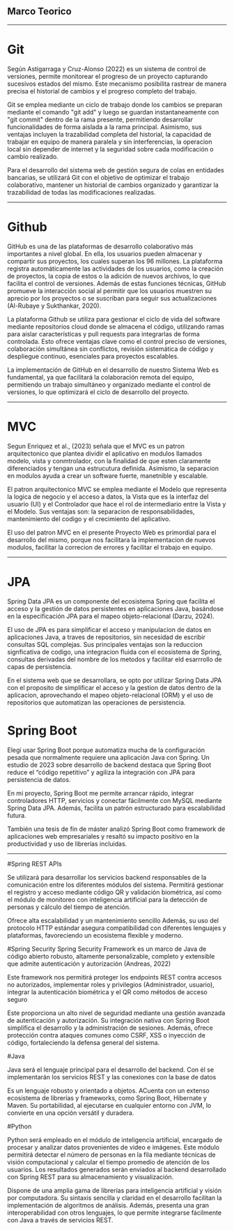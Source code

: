 ## Marco Teorico

---

# Git
Según Astigarraga y Cruz-Alonso (2022) es un sistema de control de versiones, permite monitorear el progreso de un proyecto capturando sucesivos estados del mismo. Este mecanismo posibilita rastrear de manera precisa el historial de cambios y el progreso completo del trabajo.

Git se emplea mediante un ciclo de trabajo donde los cambios se preparan mediante el comando "git add" y luego se guardan instantaneamente con "git commit" dentro de la rama presente, permitiendo desarrollar funcionalidades de forma aislada a la rama principal. Asimismo, sus ventajas incluyen la trazabilidad completa del historial, la capacidad de trabajar en equipo de manera paralela y sin interferencias, la operacion local sin depender de internet y la seguridad sobre cada modificación o cambio realizado.

Para el desarrollo del sistema web de gestión segura de colas en entidades bancarias, se utilizará Git con el objetivo de optimizar el trabajo colaborativo, mantener un historial de cambios organizado y garantizar la trazabilidad de todas las modificaciones realizadas.

---

# Github
GitHub es una de las plataformas de desarrollo colaborativo más importantes a nivel global. En ella, los usuarios pueden almacenar y compartir sus proyectos, los cuales superan los 96 millones. La plataforma registra automáticamente las actividades de los usuarios, como la creación de proyectos, la copia de estos o la adición de nuevos archivos, lo que facilita el control de versiones. Además de estas funciones técnicas, GitHub promueve la interacción social al permitir que los usuarios muestren su aprecio por los proyectos o se suscriban para seguir sus actualizaciones (Al-Rubaye y Sukthankar, 2020).

La plataforma Github se utiliza para gestionar el ciclo de vida del software mediante repositorios cloud donde se almacena el código, utilizando ramas para aislar características y pull requests para integrarlas de forma controlada. Esto ofrece ventajas clave como el control preciso de versiones, colaboración simultánea sin conflictos, revisión sistemática de código y despliegue continuo, esenciales para proyectos escalables.

La implementación de GitHub en el desarrollo de nuestro Sistema Web es fundamental, ya que facilitará la colaboración remota del equipo, permitiendo un trabajo simultáneo y organizado mediante el control de versiones, lo que optimizará el ciclo de desarrollo del proyecto.

---

# MVC
Segun Enriquez et al., (2023) señala que el MVC es un patron arquitectonico que plantea dividir el aplicativo en modulos llamados modelo, vista y conmtrolador, con la finalidad de que esten claramente diferenciados y tengan una estrucutura definida. Asimismo, la separacion en modulos ayuda a crear un software fuerte, manetnible y escalable.

El patron arquitectonico MVC se emplea mediante el Modelo que representa la logica de negocio y el acceso a datos, la Vista que es la interfaz del usuario (UI) y el Controlador que hace el rol de intermediario entre la Vista y el Modelo. Sus ventajas son: la separacion de responsabilidades, mantenimiento del codigo y el crecimiento del aplicativo.

El uso del patron MVC en el presente Proyecto Web es primordial para el desarrollo del mismo, porque nos facilitara la implementacion de nuevos modulos, facilitar la correcion de errores y facilitar el trabajo en equipo.

---

# JPA
Spring Data JPA es un componente del ecosistema Spring que facilita el acceso y la gestión de datos persistentes en aplicaciones Java, basándose en la especificación JPA para el mapeo objeto-relacional (Darzu, 2024).

El uso de JPA es para simplificar el acceso y manipulacion de datos en aplicaciones Java, a traves de repositorios, sin necesidad de escribir consultas SQL complejas. Sus principales ventajas son la reduccion signficativa de codigo, una integracion fluida con el ecosistema de Spring, consultas derivadas del nombre de los metodos y facilitar eld esarrrollo de capas de persistencia.

En el sistema web que se desarrollara, se opto por utilizar Spring Data JPA con el proposito de simplificar el acceso y la gestion de datos dentro de la aplicacion, aprovechando el mapeo objeto-relacional (ORM) y el uso de repositorios que automatizan las operaciones de persistencia.

# Spring Boot
Elegí usar Spring Boot porque automatiza mucha de la configuración pesada que normalmente requiere una aplicación Java con Spring. Un estudio de 2023 sobre desarrollo de backend destaca que Spring Boot reduce el “código repetitivo” y agiliza la integración con JPA para persistencia de datos. 

En mi proyecto, Spring Boot me permite arrancar rápido, integrar controladores HTTP, servicios y conectar fácilmente con MySQL mediante Spring Data JPA. Además, facilita un patrón estructurado para escalabilidad futura.

También una tesis de fin de máster analizó Spring Boot como framework de aplicaciones web empresariales y resaltó su impacto positivo en la productividad y uso de librerías incluidas.

---

#Spring REST APIs


Se utilizará para desarrollar los servicios backend responsables de la comunicación entre los diferentes módulos del sistema. Permitirá gestionar el registro y acceso mediante código QR y validación biométrica, así como el módulo de monitoreo con inteligencia artificial para la detección de personas y cálculo del tiempo de atención. 

Ofrece alta escalabilidad y un mantenimiento sencillo Además, su uso del protocolo HTTP estándar asegura compatibilidad con diferentes lenguajes y plataformas, favoreciendo un ecosistema flexible y moderno.

#Spring Security
Spring Security Framework es un marco de Java de código abierto robusto, altamente personalizable, completo y extensible que admite autenticación y autorización (Andreas, 2022)

Este framework nos permitirá proteger los endpoints REST contra accesos no autorizados, implementar roles y privilegios (Administrador, usuario), integrar la autenticación biométrica y el QR como métodos de acceso seguro

Este proporciona un alto nivel de seguridad mediante una gestión avanzada de autenticación y autorización. Su integración nativa con Spring Boot simplifica el desarrollo y la administración de sesiones. Además, ofrece protección contra ataques comunes como CSRF, XSS o inyección de código, fortaleciendo la defensa general del sistema.


#Java


Java será el lenguaje principal para el desarrollo del backend. Con él se implementarán los servicios REST y las conexiones con la base de datos

Es un lenguaje robusto y orientado a objetos. ACuenta con un extenso ecosistema de librerías y frameworks, como Spring Boot, Hibernate y Maven. Su portabilidad, al ejecutarse en cualquier entorno con JVM, lo convierte en una opción versátil y duradera.

#Python


Python será empleado en el módulo de inteligencia artificial, encargado de procesar y analizar datos provenientes de video e imágenes. Este módulo permitirá detectar el número de personas en la fila mediante técnicas de visión computacional y calcular el tiempo promedio de atención de los usuarios. Los resultados generados serán enviados al backend desarrollado con Spring REST para su almacenamiento y visualización.

Dispone de una amplia gama de librerías para inteligencia artificial y visión por computadora. Su sintaxis sencilla y claridad en el desarrollo facilitan la implementación de algoritmos de análisis. Además, presenta una gran interoperabilidad con otros lenguajes, lo que permite integrarse fácilmente con Java a través de servicios REST.
